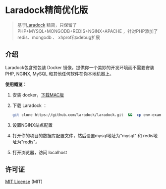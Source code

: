 # Laradock精简优化版

 
> 基于[Laradock](https://laradock-docs.linganmin.cn/) 精简，只保留了PHP+MYSQL+MONGODB+REDIS+NGINX+APACHE ，针对PHP添加了redis、mongodb 、 xhprof和xdebug扩展

<a name="Intro"></a>
## 介绍

Laradock包含预包装 Docker 镜像，提供你一个美妙的开发环境而不需要安装 PHP, NGINX, MySQL 和其他任何软件在你本地机器上。

**使用概览：**

1. 安装 docker，[下载MAC版](https://download.docker.com/mac/stable/Docker.dmg)

2. 下载 Laradock ：

    ```bash
    git clone https://github.com/laradock/laradock.git  &&  cp env-example .env  &&  docker-compose up -d
    ```
    
3. 设置NGINX站点配置

4. 打开你的项目的数据库配置文件，然后设置mysql地址为"mysql" 和 redis地址为"redis"。

5. 打开浏览器，访问 localhost


## 许可证

[MIT License](https://github.com/laradock/laradock/blob/master/LICENSE) (MIT)

